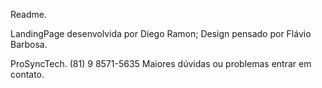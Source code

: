 Readme.

LandingPage desenvolvida por Diego Ramon;
Design pensado por Flávio Barbosa.

ProSyncTech.
(81) 9 8571-5635
Maiores dúvidas ou problemas entrar em contato.
